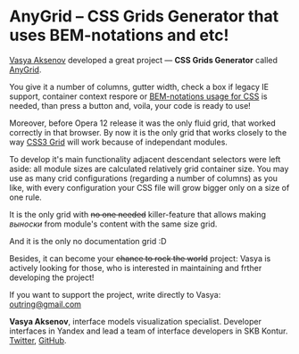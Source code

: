 # AnyGrid – CSS Grids Generator that uses BEM-notations and etc!

[Vasya Aksenov](https://twitter.com/outring) developed a great project — **CSS Grids Generator** called [AnyGrid](http://anygrid.net/). 

You give it a number of columns, gutter width, check a box if legacy IE support, container context respore or [BEM-notations usage for CSS](http://bem.info/method/definitions/) is needed, than press a button and, voila, your code is ready to use!

Moreover, before Opera 12 release it was the only fluid grid, that worked correctly in that browser. By now it is the only grid that works closely to the way [CSS3 Grid](http://dev.w3.org/csswg/css-grid/) will work because of independant modules. 

To develop it's main functionality adjacent descendant selectors were left aside: all module sizes are calculated relatively grid container size. You may use as many crid configurations (regarding a number of columns) as you like, with every configuration your CSS file will grow bigger only on a size of one rule. 

It is the only grid with ~~no one needed~~ killer-feature that allows making *выноски* from module's content with the same size grid. 

And it is the only no documentation grid :D

Besides, it can become your ~~chance to rock the world~~ project: Vasya is actively looking for those, who is interested in maintaining and frther developing the project!

If you want to support the project, write directly to Vasya: <outring@gmail.com>

**Vasya Aksenov**, interface models visualization specialist. Developer interfaces in Yandex and lead a team of interface developers in SKB Kontur. [Twitter](https://twitter.com/outring), [GitHub](https://github.com/outring/anygrid).
